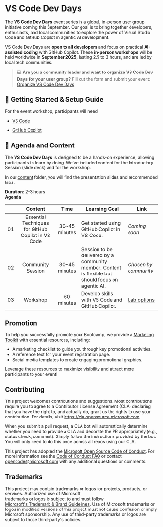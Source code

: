 # VS Code Dev Days 
 
The **VS Code Dev Days** event series is a global, in-person user group initiative coming this September. Our goal is to bring together developers, enthusiasts, and local communities to explore the power of Visual Studio Code and GitHub Copilot in agentic AI development. 
 
VS Code Dev Days are **open to all developers** and focus on practical **AI-assisted coding** with GitHub Copilot. These **in-person workshops** will be held worldwide in **September 2025**, lasting 2.5 to 3 hours, and are led by local tech communities.

> 💻 **Are you a community leader and want to organize VS Code Dev Days for your user group?** Fill out the form and submit your event:  [Organize VS Code Dev Days](https://aka.ms/organize-vscode-devdays)
 
## 🌱 Getting Started & Setup Guide 

For the event workshop, participants will need: 

- [VS Code](https://code.visualstudio.com/download) 

- [GitHub Copilot](https://github.com/features/copilot) 


## 📂 Agenda and Content 
 
The **VS Code Dev Days** is designed to be a hands-on experience, allowing participants to learn by doing. We’ve included content for the Introductory Session (slide deck) and for the workshop. 
 
In our [content](/content) folder, you will find the presentation slides and recommended labs.   

**Duration**: 2-3 hours  
**Agenda** 

|       |              Content             |                       Time                       |                     Learning Goal                 |                     Link                 |
| :---: | :------------------------------------: | :---------------------------------------------------------: | ----------------------------------------------------------- | ----------------------------------------------------------- |
| 01 | Essential Techniques for GitHub Copilot in VS Code | 30~45 minutes|  Get started using GitHub Copilot in VS Code.                    | *Coming soon* |
| 02 | Community Session | 30~45 minutes | Session to be delivered by a community member. Content is flexible but should focus on agentic AI. | *Chosen by community* |
| 03 | Workshop | 60 minutes | Develop skills with VS Code and GitHub Copilot. | [Lab options](/content) |

## Promotion 
To help you successfully promote your Bootcamp, we provide a [Marketing Toolkit](marketing) with essential resources, including: 
 
- A marketing checklist to guide you through key promotional activities. 
- A reference text for your event registration page. 
- Social media templates to create engaging promotional graphics. 
 
Leverage these resources to maximize visibility and attract more participants to your event!  
 
 
## Contributing 
 
This project welcomes contributions and suggestions.  Most contributions require you to agree to a 
Contributor License Agreement (CLA) declaring that you have the right to, and actually do, grant us 
the rights to use your contribution. For details, visit https://cla.opensource.microsoft.com. 
 
When you submit a pull request, a CLA bot will automatically determine whether you need to provide 
a CLA and decorate the PR appropriately (e.g., status check, comment). Simply follow the instructions 
provided by the bot. You will only need to do this once across all repos using our CLA. 
 
This project has adopted the [Microsoft Open Source Code of Conduct](https://opensource.microsoft.com/codeofconduct/). 
For more information see the [Code of Conduct FAQ](https://opensource.microsoft.com/codeofconduct/faq/) or 
contact [opencode@microsoft.com](mailto:opencode@microsoft.com) with any additional questions or comments. 
 
## Trademarks 
 
This project may contain trademarks or logos for projects, products, or services. Authorized use of Microsoft  
trademarks or logos is subject to and must follow  
[Microsoft's Trademark & Brand Guidelines](https://www.microsoft.com/en-us/legal/intellectualproperty/trademarks/usage/general). 
Use of Microsoft trademarks or logos in modified versions of this project must not cause confusion or imply Microsoft sponsorship. 
Any use of third-party trademarks or logos are subject to those third-party's policies. 
